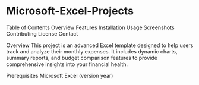 # Microsoft-Excel-Projects

Table of Contents
Overview
Features
Installation
Usage
Screenshots
Contributing
License
Contact

Overview
This project is an advanced Excel template designed to help users track and analyze their monthly expenses. It includes dynamic charts, summary reports, and budget comparison features to provide comprehensive insights into your financial health.

Prerequisites
Microsoft Excel (version year)
